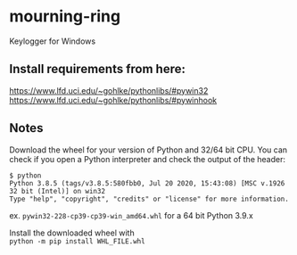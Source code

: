 # mourning-ring
Keylogger for Windows

## Install requirements from here:

https://www.lfd.uci.edu/~gohlke/pythonlibs/#pywin32
<br/>
https://www.lfd.uci.edu/~gohlke/pythonlibs/#pywinhook

## Notes

Download the wheel for your version of Python and 32/64 bit CPU. You can check if you open a Python interpreter and check the output of the header:
```
$ python
Python 3.8.5 (tags/v3.8.5:580fbb0, Jul 20 2020, 15:43:08) [MSC v.1926 32 bit (Intel)] on win32
Type "help", "copyright", "credits" or "license" for more information.
```
ex. `pywin32‑228‑cp39‑cp39‑win_amd64.whl` for a 64 bit Python 3.9.x

Install the downloaded wheel with\
`python -m pip install WHL_FILE.whl`
